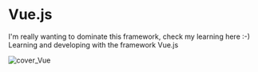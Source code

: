 # Vue.js
I'm really wanting to dominate this framework, check my learning here :-)
Learning and developing with the framework Vue.js

![cover_Vue](https://user-images.githubusercontent.com/79550534/172936470-b5b1cc7d-42d7-405c-8a9b-1cfab479ae58.png)
